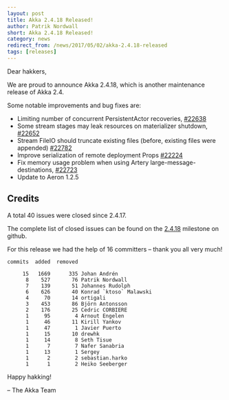```yaml
---
layout: post
title: Akka 2.4.18 Released!
author: Patrik Nordwall
short: Akka 2.4.18 Released!
category: news
redirect_from: /news/2017/05/02/akka-2.4.18-released
tags: [releases]
---
```


Dear hakkers,

We are proud to announce Akka 2.4.18, which is another maintenance release of Akka 2.4. 

Some notable improvements and bug fixes are:

* Limiting number of concurrent PersistentActor recoveries, [#22638](https://github.com/akka/akka/issues/22638)
* Some stream stages may leak resources on materializer shutdown, [#22652](https://github.com/akka/akka/issues/22652)
* Stream FileIO should truncate existing files (before, existing files were appended) [#22782](https://github.com/akka/akka/issues/22782)
* Improve serialization of remote deployment Props [#22224](https://github.com/akka/akka/issues/22224)
* Fix memory usage problem when using Artery large-message-destinations, [#22723](https://github.com/akka/akka/issues/22723)
* Update to Aeron 1.2.5

## Credits

A total 40 issues were closed since 2.4.17.

The complete list of closed issues can be found on the [2.4.18](https://github.com/akka/akka/milestone/105?closed=1) milestone on github.

For this release we had the help of 16 committers – thank you all very much!

~~~
commits  added  removed

     15   1669      335 Johan Andrén
      8    527       76 Patrik Nordwall
      7    139       51 Johannes Rudolph
      6    626       40 Konrad `ktoso` Malawski
      4     70       14 ortigali
      3    453       86 Björn Antonsson
      2    176       25 Cedric CORBIERE
      1     95        4 Arnout Engelen
      1     46       11 Kirill Yankov
      1     47        1 Javier Puerto
      1     15       10 drewhk
      1     14        8 Seth Tisue
      1      7        7 Nafer Sanabria
      1     13        1 Sergey
      1      2        2 sebastian.harko
      1      1        2 Heiko Seeberger
~~~

Happy hakking!

– The Akka Team